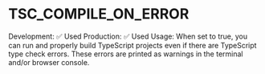 # TSC_COMPILE_ON_ERROR

Development: ✅ Used
Production: ✅ Used
Usage: When set to true, you can run and properly build TypeScript projects even if there are TypeScript type check errors. These errors are printed as warnings in the terminal and/or browser console.